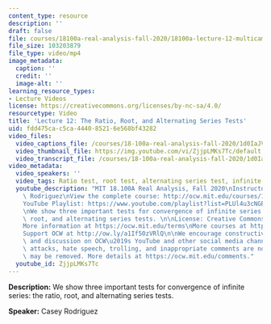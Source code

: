 ```yaml
---
content_type: resource
description: ''
draft: false
file: courses/18100a-real-analysis-fall-2020/18100a-lecture-12-multicam_360p_16_9.mp4
file_size: 103203879
file_type: video/mp4
image_metadata:
  caption: ''
  credit: ''
  image-alt: ''
learning_resource_types:
- Lecture Videos
license: https://creativecommons.org/licenses/by-nc-sa/4.0/
resourcetype: Video
title: 'Lecture 12: The Ratio, Root, and Alternating Series Tests'
uid: fdd475ca-c5ca-4440-8521-6e568bf43282
video_files:
  video_captions_file: /courses/18-100a-real-analysis-fall-2020/1d0IaJVYrozWUIUjCZUKR3XNjeEMAK71O_transcript.webvtt
  video_thumbnail_file: https://img.youtube.com/vi/ZjjpLMKs7Tc/default.jpg
  video_transcript_file: /courses/18-100a-real-analysis-fall-2020/1d0IaJVYrozWUIUjCZUKR3XNjeEMAK71O_transcript.pdf
video_metadata:
  video_speakers: ''
  video_tags: Ratio test, root test, alternating series test, infinite series
  youtube_description: "MIT 18.100A Real Analysis, Fall 2020\nInstructor: Dr. Casey\
    \ Rodriguez\nView the complete course: http://ocw.mit.edu/courses/18-100a-real-analysis-fall-2020/\n\
    YouTube Playlist: https://www.youtube.com/playlist?list=PLUl4u3cNGP61O7HkcF7UImpM0cR_L2gSw\n\
    \nWe show three important tests for convergence of infinite series: the ratio,\
    \ root, and alternating series tests. \n\nLicense: Creative Commons BY-NC-SA\n\
    More information at https://ocw.mit.edu/terms\nMore courses at https://ocw.mit.edu\n\
    Support OCW at http://ow.ly/a1If50zVRlQ\n\nWe encourage constructive comments\
    \ and discussion on OCW\u2019s YouTube and other social media channels. Personal\
    \ attacks, hate speech, trolling, and inappropriate comments are not allowed and\
    \ may be removed. More details at https://ocw.mit.edu/comments."
  youtube_id: ZjjpLMKs7Tc
---
```

**Description:** We show three important tests for convergence of infinite series: the ratio, root, and alternating series tests.

**Speaker:** Casey Rodriguez
